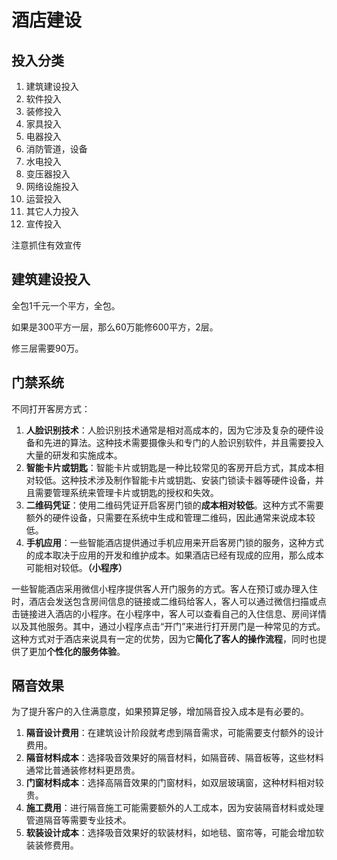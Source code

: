 # 酒店建设



## 投入分类

1. 建筑建设投入
2. 软件投入
3. 装修投入
4. 家具投入
5. 电器投入
6. 消防管道，设备
7. 水电投入
8. 变压器投入
9. 网络设施投入
10. 运营投入
11. 其它人力投入
12. 宣传投入

   注意抓住有效宣传



## 建筑建设投入

全包1千元一个平方，全包。

如果是300平方一层，那么60万能修600平方，2层。

修三层需要90万。



## 门禁系统

不同打开客房方式：

1. **人脸识别技术**：人脸识别技术通常是相对高成本的，因为它涉及复杂的硬件设备和先进的算法。这种技术需要摄像头和专门的人脸识别软件，并且需要投入大量的研发和实施成本。
2. **智能卡片或钥匙**：智能卡片或钥匙是一种比较常见的客房开启方式，其成本相对较低。这种技术涉及制作智能卡片或钥匙、安装门锁读卡器等硬件设备，并且需要管理系统来管理卡片或钥匙的授权和失效。
3. **二维码凭证**：使用二维码凭证开启客房门锁的**成本相对较低**。这种方式不需要额外的硬件设备，只需要在系统中生成和管理二维码，因此通常来说成本较低。
4. **手机应用**：一些智能酒店提供通过手机应用来开启客房门锁的服务，这种方式的成本取决于应用的开发和维护成本。如果酒店已经有现成的应用，那么成本可能相对较低。**（小程序）**

​		一些智能酒店采用微信小程序提供客人开门服务的方式。客人在预订或办理入住时，酒店会发送包含房间信息的链接或二维码给客人，客人可以通过微信扫描或点击链接进入酒店的小程序。在小程序中，客人可以查看自己的入住信息、房间详情以及其他服务。其中，通过小程序点击“开门”来进行打开房门是一种常见的方式。这种方式对于酒店来说具有一定的优势，因为它**简化了客人的操作流程**，同时也提供了更加**个性化的服务体验**。



## 隔音效果

​	为了提升客户的入住满意度，如果预算足够，增加隔音投入成本是有必要的。

1. **隔音设计费用**：在建筑设计阶段就考虑到隔音需求，可能需要支付额外的设计费用。
2. **隔音材料成本**：选择吸音效果好的隔音材料，如隔音砖、隔音板等，这些材料通常比普通装修材料更昂贵。
3. **门窗材料成本**：选择高隔音效果的门窗材料，如双层玻璃窗，这种材料相对较贵。
4. **施工费用**：进行隔音施工可能需要额外的人工成本，因为安装隔音材料或处理管道隔音等需要专业技术。
5. **软装设计成本**：选择吸音效果好的软装材料，如地毯、窗帘等，可能会增加软装装修费用。































